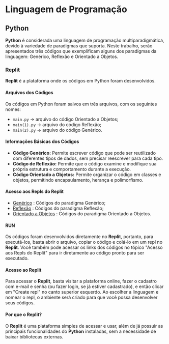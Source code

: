 # Linguagem de Programação

## Python

**Python** é considerada uma linguagem de programação multiparadigmática, devido à variedade de paradigmas que suporta. Neste trabalho, serão apresentados três códigos que exemplificam alguns dos paradigmas da linguagem: Genérico, Reflexão e Orientado a Objetos.

### Replit

**Replit** é a plataforma onde os códigos em Python foram desenvolvidos.

#### Arquivos dos Códigos

Os códigos em Python foram salvos em três arquivos, com os seguintes nomes:
- `main.py` -> arquivo do código Orientado a Objetos;
- `main(1).py` -> arquivo do código Reflexão;
- `main(2).py` -> arquivo do código Genérico.

#### Informações Básicas dos Códigos

- **Código Genérico:** Permite escrever código que pode ser reutilizado com diferentes tipos de dados, sem precisar reescrever para cada tipo.
- **Código de Reflexão:** Permite que o código examine e modifique sua própria estrutura e comportamento durante a execução.
- **Código Orientado a Objetos:** Permite organizar o código em classes e objetos, permitindo encapsulamento, herança e polimorfismo.

#### Acesso aos Repls do Replit

- [Genérico](https://replit.com/@Vr6Bruno/Python-Generico) : Códigos do paradigma Genérico;
- [Reflexão](https://replit.com/@Vr6Bruno/Python-Reflexao) : Códigos do paradigma Reflexão;
- [Orientado a Objetos](https://replit.com/@Vr6Bruno/Python-Orientado-a-Objetos) : Códigos do paradigma Orientado a Objetos.

#### RUN

Os códigos foram desenvolvidos diretamente no **Replit**, portanto, para executá-los, basta abrir o arquivo, copiar o código e colá-lo em um repl no **Replit**. Você também pode acessar os links dos códigos no tópico "Acesso aos Repls do Replit" para ir diretamente ao código pronto para ser executado.

#### Acesso ao Replit

Para acessar o **Replit**, basta visitar a plataforma online, fazer o cadastro com e-mail e senha (ou fazer login, se já estiver cadastrado), e então clicar em "Create repl" no canto superior esquerdo. Ao escolher a linguagem e nomear o repl, o ambiente será criado para que você possa desenvolver seus códigos.

#### Por que o Replit?

O **Replit** é uma plataforma simples de acessar e usar, além de já possuir as principais funcionalidades do **Python** instaladas, sem a necessidade de baixar bibliotecas externas.
